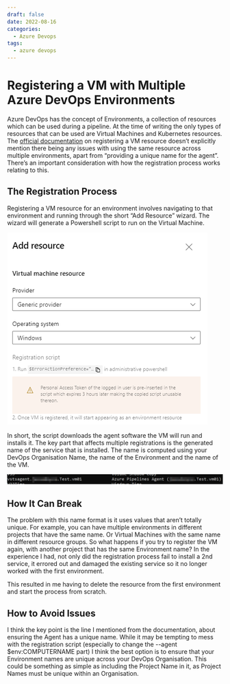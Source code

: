 ```yaml
---
draft: false
date: 2022-08-16
categories:
  - Azure Devops
tags:
  - azure devops
---
```


# Registering a VM with Multiple Azure DevOps Environments

Azure DevOps has the concept of Environments, a collection of resources which can be used during a pipeline. At the time of writing the only types of resources that can be used are Virtual Machines and Kubernetes resources. The [official documentation](https://docs.microsoft.com/en-au/azure/devops/pipelines/process/environments-virtual-machines?view=azure-devops) on registering a VM resource doesn’t explicitly mention there being any issues with using the same resource across multiple environments, apart from “providing a unique name for the agent”. There’s an important consideration with how the registration process works relating to this.
<!-- more -->
## The Registration Process
Registering a VM resource for an environment involves navigating to that environment and running through the short “Add Resource” wizard. The wizard will generate a Powershell script to run on the Virtual Machine.

![Registration Wizard](../media/2022-08-16-001.png)


In short, the script downloads the agent software the VM will run and installs it. The key part that affects multiple registrations is the generated name of the service that is installed. The name is computed using your DevOps Organisation Name, the name of the Environment and the name of the VM.

![The computed name for the Agent](../media/2022-08-16-002.png)

## How It Can Break
The problem with this name format is it uses values that aren’t totally unique. For example, you can have multiple environments in different projects that have the same name. Or Virtual Machines with the same name in different resource groups. So what happens if you try to register the VM again, with another project that has the same Environment name? In the experience I had, not only did the registration process fail to install a 2nd service, it errored out and damaged the existing service so it no longer worked with the first environment.

This resulted in me having to delete the resource from the first environment and start the process from scratch.

## How to Avoid Issues
I think the key point is the line I mentioned from the documentation, about ensuring the Agent has a unique name. While it may be tempting to mess with the registration script (especially to change the --agent $env:COMPUTERNAME part) I think the best option is to ensure that your Environment names are unique across your DevOps Organisation. This could be something as simple as including the Project Name in it, as Project Names must be unique within an Organisation.
